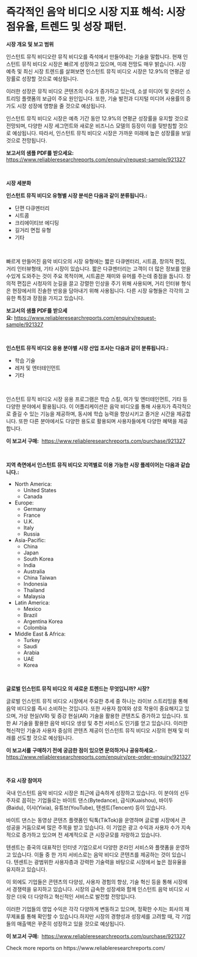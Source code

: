 <p><h1>즉각적인 음악 비디오 시장 지표 해석: 시장 점유율, 트렌드 및 성장 패턴.</h1></p><p><strong>시장 개요 및 보고 범위</strong></p>
<p><p>인스턴트 뮤직 비디오란 뮤직 비디오를 즉석에서 만들어내는 기술을 말합니다. 현재 인스턴트 뮤직 비디오 시장은 빠르게 성장하고 있으며, 미래 전망도 매우 밝습니다. 시장 예측 및 최신 시장 트렌드를 살펴보면 인스턴트 뮤직 비디오 시장은 12.9%의 연평균 성장률로 성장할 것으로 예상됩니다.</p><p>이러한 성장은 뮤직 비디오 콘텐츠의 수요가 증가하고 있는데, 소셜 미디어 및 온라인 스트리밍 플랫폼의 보급이 주요 원인입니다. 또한, 기술 발전과 디지털 미디어 사용률의 증가도 시장 성장에 영향을 줄 것으로 예상됩니다.</p><p>인스턴트 뮤직 비디오 시장은 예측 기간 동안 12.9%의 연평균 성장률을 유지할 것으로 전망되며, 다양한 시장 세그먼트와 새로운 비즈니스 모델의 등장이 이를 뒷받침할 것으로 예상됩니다. 따라서, 인스턴트 뮤직 비디오 시장은 가까운 미래에 높은 성장률을 보일 것으로 전망됩니다.</p></p>
<p><strong>보고서의 샘플 PDF를 받으세요:</strong> <a href="https://www.reliableresearchreports.com/enquiry/request-sample/921327">https://www.reliableresearchreports.com/enquiry/request-sample/921327</a></p>
<p>&nbsp;</p>
<p><strong>시장 세분화</strong></p>
<p><strong>인스턴트 뮤직 비디오 유형별 시장 분석은 다음과 같이 분류됩니다.:</strong></p>
<p><ul><li>단편 다큐멘터리</li><li>시트콤</li><li>크리에이티브 에디팅</li><li>길거리 면접 유형</li><li>기타</li></ul></p>
<p>&nbsp;</p>
<p><p>빠르게 만들어진 음악 비디오의 시장 유형에는 짧은 다큐멘터리, 시트콤, 창의적 편집, 거리 인터뷰형태, 기타 시장이 있습니다. 짧은 다큐멘터리는 고객이 더 많은 정보를 얻을 수있게 도와주는 것이 주요 목적이며, 시트콤은 재미와 유머를 주는데 중점을 둡니다. 창의적 편집은 시청자의 눈길을 끌고 강렬한 인상을 주기 위해 사용되며, 거리 인터뷰 형식은 현장에서의 진솔한 반응을 담아내기 위해 사용됩니다. 다른 시장 유형들은 각각의 고유한 특징과 장점을 가지고 있습니다.</p></p>
<p><strong>보고서의 샘플 PDF를 받으세요:</strong>&nbsp;<a href="https://www.reliableresearchreports.com/enquiry/request-sample/921327">https://www.reliableresearchreports.com/enquiry/request-sample/921327</a></p>
<p>&nbsp;</p>
<p><strong> 인스턴트 뮤직 비디오 응용 분야별 시장 산업 조사는 다음과 같이 분류됩니다.:</strong></p>
<p><ul><li>학습 기술</li><li>레저 및 엔터테인먼트</li><li>기타</li></ul></p>
<p>&nbsp;</p>
<p><p>인스턴트 뮤직 비디오 시장 응용 프로그램은 학습 스킬, 여가 및 엔터테인먼트, 기타 등 다양한 분야에서 활용됩니다. 이 어플리케이션은 음악 비디오를 통해 사용자가 즉각적으로 즐길 수 있는 기능을 제공하며, 동시에 학습 능력을 향상시키고 즐거운 시간을 제공합니다. 또한 다른 분야에서도 다양한 용도로 활용되며 사용자들에게 다양한 혜택을 제공합니다.</p></p>
<p><strong>이 보고서 구매:</strong>&nbsp; <a href="https://www.reliableresearchreports.com/purchase/921327">https://www.reliableresearchreports.com/purchase/921327</a></p>
<p>&nbsp;</p>
<p><strong>지역 측면에서 인스턴트 뮤직 비디오 지역별로 이용 가능한 시장 플레이어는 다음과 같습니다.:</strong></p>
<p><ul>
    <li>
        North America:
        <ul>
            <li>United States</li>
            <li>Canada</li>
        </ul>
    </li>
    <li>
        Europe:
        <ul>
            <li>Germany</li>
            <li>France</li>
            <li>U.K.</li>
            <li>Italy</li>
            <li>Russia</li>
        </ul>
    </li>
    <li>
        Asia-Pacific:
        <ul>
            <li>China</li>
            <li>Japan</li>
            <li>South Korea</li>
            <li>India</li>
            <li>Australia</li>
            <li>China Taiwan</li>
            <li>Indonesia</li>
            <li>Thailand</li>
            <li>Malaysia</li>
        </ul>
    </li>
    <li>
        Latin America:
        <ul>
            <li>Mexico</li>
            <li>Brazil</li>
            <li>Argentina Korea</li>
            <li>Colombia</li>
        </ul>
    </li>
    <li>
        Middle East & Africa:
        <ul>
            <li>Turkey</li>
            <li>Saudi</li>
            <li>Arabia</li>
            <li>UAE</li>
            <li>Korea</li>
        </ul>
    </li>
    </ul></p>
<p>&nbsp;</p>
<p><strong>글로벌 인스턴트 뮤직 비디오 의 새로운 트렌드는 무엇입니까? 시장?</strong></p>
<p><p>글로벌 인스턴트 뮤직 비디오 시장에서 주요한 추세 중 하나는 라이브 스트리밍을 통해 음악 비디오를 즉시 소비하는 것입니다. 또한 사용자 참여와 상호 작용이 중요해지고 있으며, 가상 현실(VR) 및 증강 현실(AR) 기술을 활용한 콘텐츠도 증가하고 있습니다. 또한 AI 기술을 활용한 음악 비디오 생성 및 추천 서비스도 인기를 얻고 있습니다. 이러한 혁신적인 기술과 사용자 중심의 콘텐츠 제공이 인스턴트 뮤직 비디오 시장의 현재 및 미래를 선도할 것으로 예상됩니다.</p></p>
<p><strong>이 보고서를 구매하기 전에 궁금한 점이 있으면 문의하거나 공유하세요.</strong>- <a href="https://www.reliableresearchreports.com/enquiry/pre-order-enquiry/921327">https://www.reliableresearchreports.com/enquiry/pre-order-enquiry/921327</a></p>
<p>&nbsp;</p>
<p><strong>주요 시장 참여자</strong></p>
<p><p>국내 인스턴트 음악 비디오 시장은 최근에 급속하게 성장하고 있습니다. 이 분야의 선두주자로 꼽히는 기업들로는 바이트 댄스(Bytedance), 급식(Kuaishou), 바이두(Baidu), 이샤(Yixia), 유튜브(YouTube), 텐센트(Tencent) 등이 있습니다.</p><p>바이트 댄스는 동영상 콘텐츠 플랫폼인 틱톡(TikTok)을 운영하며 글로벌 시장에서 큰 성공을 거둠으로써 많은 주목을 받고 있습니다. 이 기업은 광고 수익과 사용자 수가 지속적으로 증가하고 있으며 전 세계적으로 큰 시장규모를 자랑하고 있습니다.</p><p>텐센트는 중국의 대표적인 인터넷 기업으로서 다양한 온라인 서비스와 플랫폼을 운영하고 있습니다. 이들 중 한 가지 서비스로는 음악 비디오 콘텐츠를 제공하는 것이 있습니다. 텐센트는 광범위한 사용자층과 강력한 기술력을 바탕으로 시장에서 높은 점유율을 유지하고 있습니다.</p><p>이 외에도 기업들은 콘텐츠의 다양성, 사용자 경험의 향상, 기술 혁신 등을 통해 시장에서 경쟁력을 유지하고 있습니다. 시장의 급속한 성장세와 함께 인스턴트 음악 비디오 시장은 더욱 더 다양하고 혁신적인 서비스로 발전할 전망입니다.</p><p>이러한 기업들의 영업 수익은 각각 다양하게 변동하고 있으며, 정확한 수치는 회사의 재무제표를 통해 확인할 수 있습니다.하지만 시장의 경향성과 성장세를 고려할 때, 각 기업들의 매출액은 꾸준히 성장하고 있을 것으로 예상됩니다.</p></p>
<p><strong>이 보고서 구매:</strong>&nbsp;&nbsp;<a href="https://www.reliableresearchreports.com/purchase/921327">https://www.reliableresearchreports.com/purchase/921327</a></p>
<p>Check more reports on https://www.reliableresearchreports.com/</p>
